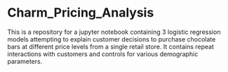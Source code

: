 # Charm_Pricing_Analysis
This is a repository for a jupyter notebook containing 3 logistic regression models attempting to explain customer decisions to purchase chocolate bars at different price levels from a single retail store. It contains repeat interactions with customers and controls for various demographic parameters.
